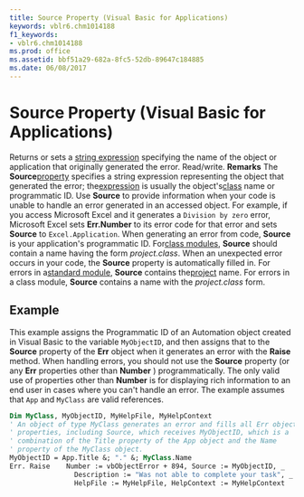 ```yaml
---
title: Source Property (Visual Basic for Applications)
keywords: vblr6.chm1014188
f1_keywords:
- vblr6.chm1014188
ms.prod: office
ms.assetid: bbf51a29-682a-8fc5-52db-89647c184885
ms.date: 06/08/2017
---
```



# Source Property (Visual Basic for Applications)



Returns or sets a [string expression](vbe-glossary.md) specifying the name of the object or application that originally generated the error. Read/write.
 **Remarks**
The **Source**[property](vbe-glossary.md) specifies a string expression representing the object that generated the error; the[expression](vbe-glossary.md) is usually the object's[class](vbe-glossary.md) name or programmatic ID. Use **Source** to provide information when your code is unable to handle an error generated in an accessed object. For example, if you access Microsoft Excel and it generates a `Division by zero` error, Microsoft Excel sets **Err.Number** to its error code for that error and sets **Source** to `Excel.Application`.
When generating an error from code, **Source** is your application's programmatic ID. For[class modules](vbe-glossary.md), **Source** should contain a name having the form _project.class_. When an unexpected error occurs in your code, the **Source** property is automatically filled in. For errors in a[standard module](vbe-glossary.md), **Source** contains the[project](vbe-glossary.md) name. For errors in a class module, **Source** contains a name with the _project.class_ form.

## Example

This example assigns the Programmatic ID of an Automation object created in Visual Basic to the variable  `MyObjectID`, and then assigns that to the **Source** property of the **Err** object when it generates an error with the **Raise** method. When handling errors, you should not use the **Source** property (or any **Err** properties other than **Number** ) programmatically. The only valid use of properties other than **Number** is for displaying rich information to an end user in cases where you can't handle an error. The example assumes that `App` and `MyClass` are valid references.


```vb
Dim MyClass, MyObjectID, MyHelpFile, MyHelpContext
' An object of type MyClass generates an error and fills all Err object
' properties, including Source, which receives MyObjectID, which is a 
' combination of the Title property of the App object and the Name
' property of the MyClass object.
MyObjectID = App.Title &; "." &; MyClass.Name
Err. Raise    Number := vbObjectError + 894, Source := MyObjectID, _
                Description := "Was not able to complete your task", _
                HelpFile := MyHelpFile, HelpContext := MyHelpContext 

```


